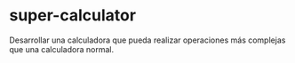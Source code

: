 # super-calculator
Desarrollar una calculadora que pueda realizar operaciones más complejas que una calculadora normal.
